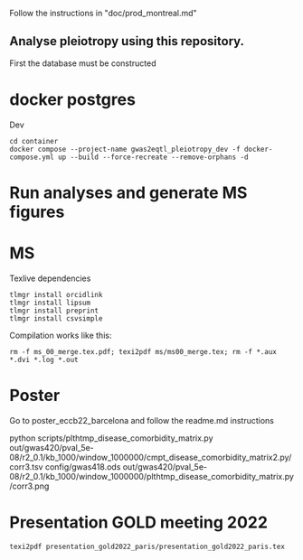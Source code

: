 Follow the instructions in "doc/prod_montreal.md"

## Analyse pleiotropy using this repository.

First the database must be constructed

# docker postgres

Dev

~~~
cd container
docker compose --project-name gwas2eqtl_pleiotropy_dev -f docker-compose.yml up --build --force-recreate --remove-orphans -d
~~~

# Run analyses and generate MS figures

# MS

Texlive dependencies

~~~
tlmgr install orcidlink
tlmgr install lipsum
tlmgr install preprint
tlmgr install csvsimple
~~~

Compilation works like this:

~~~
rm -f ms_00_merge.tex.pdf; texi2pdf ms/ms00_merge.tex; rm -f *.aux *.dvi *.log *.out
~~~

# Poster

Go to poster_eccb22_barcelona and follow the readme.md instructions

python scripts/plthtmp_disease_comorbidity_matrix.py out/gwas420/pval_5e-08/r2_0.1/kb_1000/window_1000000/cmpt_disease_comorbidity_matrix2.py/corr3.tsv config/gwas418.ods out/gwas420/pval_5e-08/r2_0.1/kb_1000/window_1000000/plthtmp_disease_comorbidity_matrix.py/corr3.png

# Presentation GOLD meeting 2022

~~~
texi2pdf presentation_gold2022_paris/presentation_gold2022_paris.tex
~~~